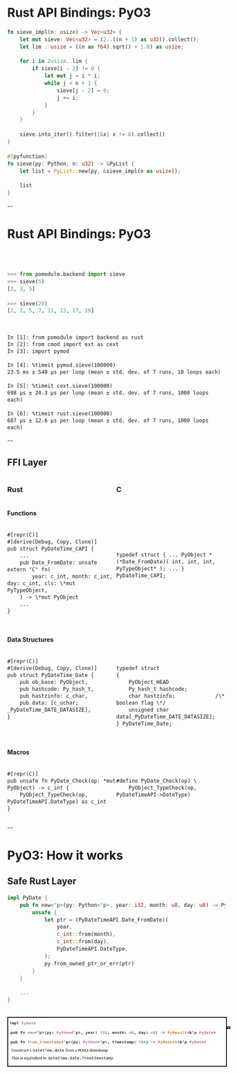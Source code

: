# Rust API Bindings: PyO3

```rust
fn sieve_impl(n: usize) -> Vec<u32> {
    let mut sieve: Vec<u32> = (2..((n + 1) as u32)).collect();
    let lim : usize = ((n as f64).sqrt() + 1.0) as usize;

    for i in 2usize..lim {
        if sieve[i - 2] != 0 {
            let mut j = i * i;
            while j < n + 1 {
                sieve[j - 2] = 0;
                j += i;
            }
        }
    }

    sieve.into_iter().filter(|&x| x != 0).collect()
}

#[pyfunction]
fn sieve(py: Python, n: u32) -> &PyList {
    let list = PyList::new(py, &sieve_impl(n as usize));

    list
}
```

--

# Rust API Bindings: PyO3

<br/><br/>
```python
>>> from pomodule.backend import sieve
>>> sieve(5)
[2, 3, 5]

>>> sieve(20)
[2, 3, 5, 7, 11, 13, 17, 19]
```

<br>

```
In [1]: from pomodule import backend as rust
In [2]: from cmod import ext as cext
In [3]: import pymod

In [4]: %timeit pymod.sieve(100000)
23.5 ms ± 540 µs per loop (mean ± std. dev. of 7 runs, 10 loops each)

In [5]: %timeit cext.sieve(100000)
698 µs ± 24.3 µs per loop (mean ± std. dev. of 7 runs, 1000 loops each)

In [6]: %timeit rust.sieve(100000)
687 µs ± 12.6 µs per loop (mean ± std. dev. of 7 runs, 1000 loops each)
```

--

## FFI Layer

<div style="display: flex; justify-content: space-between;">
<div style="width: 50%">
<h3>Rust</h3>
</div>
<div style="width: 50%">
<h3>C</h3>
</div>
</div>

#### Functions
<div style="display: flex; justify-content: space-between;">
<div style="width: 50%">
<pre>
<code class="lang-rust hljs">#[repr(C)]
#[derive(Debug, Copy, Clone)]
pub struct PyDateTime_CAPI {
    ...
    pub Date_FromDate: unsafe extern "C" fn(
        year: c_int, month: c_int, day: c_int, cls: \*mut PyTypeObject,
    ) -> \*mut PyObject
    ...
}</code></pre>
</div>
<div style="width: 50%">
<pre>
<code class="lang-C hljs">

typedef struct {
    ...
    PyObject \*(\*Date_FromDate)(
        int, int, int, PyTypeObject\*
    );
    ...
} PyDateTime_CAPI;</code></pre>
</div>
</div>

<br>

#### Data Structures
<div style="display: flex; justify-content: space-between;">
<div style="width: 50%">
<pre>
<code class="lang-rust hljs">#[repr(C)]
#[derive(Debug, Copy, Clone)]
pub struct PyDateTime_Date {
    pub ob_base: PyObject,
    pub hashcode: Py_hash_t,
    pub hastzinfo: c_char,
    pub data: [c_uchar; _PyDateTime_DATE_DATASIZE],
}</code></pre>
</div>
<div style="width: 50%">
<pre>
<code class="lang-C hljs">
typedef struct
{
    PyObject_HEAD
    Py_hash_t hashcode;
    char hastzinfo;             /\* boolean flag \*/
    unsigned char data[_PyDateTime_DATE_DATASIZE];
} PyDateTime_Date;</code></pre>
</div>
</div>

<br>

#### Macros
<div style="display: flex; justify-content: space-between;">
<div style="width: 50%">
<pre>
<code class="lang-rust hljs">#[repr(C)]
pub unsafe fn PyDate_Check(op: *mut PyObject) -> c_int {
    PyObject_TypeCheck(op, PyDateTimeAPI.DateType) as c_int
}</code></pre>
</div>
<div style="width: 50%">
<pre>
<code class="lang-C hljs">
#define PyDate_Check(op) \
    PyObject_TypeCheck(op, PyDateTimeAPI->DateType)

</code></pre>
</div>
</div>

--

# PyO3: How it works

## Safe Rust Layer
```rust
impl PyDate {
    pub fn new<'p>(py: Python<'p>, year: i32, month: u8, day: u8) -> PyResult<&'p PyDate> {
        unsafe {
            let ptr = (PyDateTimeAPI.Date_FromDate)(
                year,
                c_int::from(month),
                c_int::from(day),
                PyDateTimeAPI.DateType,
            );
            py.from_owned_ptr_or_err(ptr)
        }
    }

    ...
}
```
<br/>

<div style="display: flex; justify-content: space-around;">
<img src="images/PyDateAPI.png"
    alt="PyDate API showing 'new' and 'from_timestamp'"
    style="border-color:black; border: 2px solid;"/>

<img src="images/PyDateAccessTrait.png"
    alt="Showing the PyDateAccess trait to get the individual components"
    style="border-color:black; border: 2px solid;"/>

</div>
